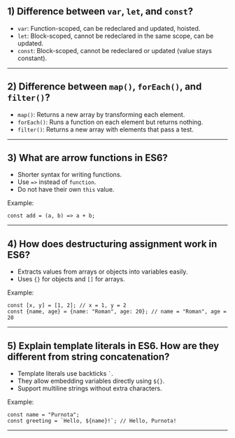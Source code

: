## 1) Difference between `var`, `let`, and `const`?

- `var`: Function-scoped, can be redeclared and updated, hoisted.
- `let`: Block-scoped, cannot be redeclared in the same scope, can be updated.
- `const`: Block-scoped, cannot be redeclared or updated (value stays constant).

---

## 2) Difference between `map()`, `forEach()`, and `filter()`?

- `map()`: Returns a new array by transforming each element.
- `forEach()`: Runs a function on each element but returns nothing.
- `filter()`: Returns a new array with elements that pass a test.

---

## 3) What are arrow functions in ES6?

- Shorter syntax for writing functions.
- Use `=>` instead of `function`.
- Do not have their own `this` value.

Example:

```JS
const add = (a, b) => a + b;
```

---

## 4) How does destructuring assignment work in ES6?

- Extracts values from arrays or objects into variables easily.
- Uses `{}` for objects and `[]` for arrays.

Example:

```JS
const [x, y] = [1, 2]; // x = 1, y = 2
const {name, age} = {name: "Roman", age: 20}; // name = "Roman", age = 20
```

---

## 5) Explain template literals in ES6. How are they different from string concatenation?

- Template literals use backticks `` ` ``.
- They allow embedding variables directly using `${}`.
- Support multiline strings without extra characters.

Example:

```JS
const name = "Purnota";
const greeting = `Hello, ${name}!`; // Hello, Purnota!
```

---
